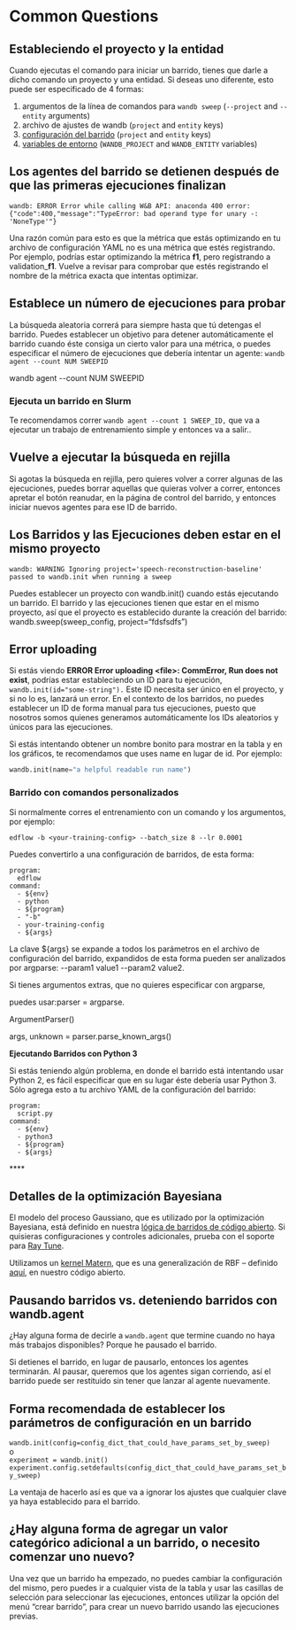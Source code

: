 # Common Questions

## Estableciendo el proyecto y la entidad

Cuando ejecutas el comando para iniciar un barrido, tienes que darle a dicho comando un proyecto y una entidad. Si deseas uno diferente, esto puede ser especificado de 4 formas:

1. argumentos de la línea de comandos para `wandb sweep` \(`--project` and `--entity` arguments\)
2. archivo de ajustes de wandb \(`project` and `entity` keys\)
3. [configuración del barrido](https://docs.wandb.ai/sweeps/configuration) \(`project` and `entity` keys\) 
4. [variables de entorno](https://docs.wandb.ai/library/environment-variables) \(`WANDB_PROJECT` and `WANDB_ENTITY` variables\)

## Los agentes del barrido se detienen después de que las primeras ejecuciones finalizan

`wandb: ERROR Error while calling W&B API: anaconda 400 error: {"code":400,"message":"TypeError: bad operand type for unary -: 'NoneType'"}`

Una razón común para esto es que la métrica que estás optimizando en tu archivo de configuración YAML no es una métrica que estés registrando. Por ejemplo, podrías estar optimizando la métrica **f1**, pero registrando a validation\_**f1**. Vuelve a revisar para comprobar que estés registrando el nombre de la métrica exacta que intentas optimizar.

## Establece un número de ejecuciones para probar

La búsqueda aleatoria correrá para siempre hasta que tú detengas el barrido. Puedes establecer un objetivo para detener automáticamente el barrido cuando éste consiga un cierto valor para una métrica, o puedes especificar el número de ejecuciones que debería intentar un agente: `wandb agent --count NUM SWEEPID`

wandb agent --count NUM SWEEPID

### Ejecuta un barrido en Slurm

Te recomendamos correr `wandb agent --count 1 SWEEP_ID,` que va a ejecutar un trabajo de entrenamiento simple y entonces va a salir..

## Vuelve a ejecutar la búsqueda en rejilla

Si agotas la búsqueda en rejilla, pero quieres volver a correr algunas de las ejecuciones, puedes borrar aquellas que quieras volver a correr, entonces apretar el botón reanudar, en la página de control del barrido, y entonces iniciar nuevos agentes para ese ID de barrido.

## Los Barridos y las Ejecuciones deben estar en el mismo proyecto

`wandb: WARNING Ignoring project='speech-reconstruction-baseline' passed to wandb.init when running a sweep`

Puedes establecer un proyecto con wandb.init\(\) cuando estás ejecutando un barrido. El barrido y las ejecuciones tienen que estar en el mismo proyecto, así que el proyecto es establecido durante la creación del barrido: wandb.sweep\(sweep\_config, project=“fdsfsdfs”\)

## Error uploading

Si estás viendo **ERROR Error uploading &lt;file&gt;: CommError, Run does not exist**, podrías estar estableciendo un ID para tu ejecución, `wandb.init(id="some-string").` Este ID necesita ser único en el proyecto, y si no lo es, lanzará un error. En el contexto de los barridos, no puedes establecer un ID de forma manual para tus ejecuciones, puesto que nosotros somos quienes generamos automáticamente los IDs aleatorios y únicos para las ejecuciones.

Si estás intentando obtener un nombre bonito para mostrar en la tabla y en los gráficos, te recomendamos que uses name en lugar de id. Por ejemplo:

```python
wandb.init(name="a helpful readable run name")
```

### Barrido con comandos personalizados

Si normalmente corres el entrenamiento con un comando y los argumentos, por ejemplo:

```text
edflow -b <your-training-config> --batch_size 8 --lr 0.0001
```

Puedes convertirlo a una configuración de barridos, de esta forma:

```text
program:
  edflow
command:
  - ${env}
  - python
  - ${program}
  - "-b"
  - your-training-config
  - ${args}
```

La clave ${args} se expande a todos los parámetros en el archivo de configuración del barrido, expandidos de esta forma pueden ser analizados por argparse: --param1 value1 --param2 value2.

Si tienes argumentos extras, que no quieres especificar con argparse, 

puedes usar:parser = argparse.

ArgumentParser\(\)

args, unknown = parser.parse\_known\_args\(\)

**Ejecutando Barridos con Python 3**

Si estás teniendo algún problema, en donde el barrido está intentando usar Python 2, es fácil especificar que en su lugar éste debería usar Python 3. Sólo agrega esto a tu archivo YAML de la configuración del barrido:

```text
program:
  script.py
command:
  - ${env}
  - python3
  - ${program}
  - ${args}
```

\*\*\*\*

## Detalles de la optimización Bayesiana

El modelo del proceso Gaussiano, que es utilizado por la optimización Bayesiana, está definido en nuestra [lógica de barridos de código abierto](https://github.com/wandb/client/tree/master/wandb/sweeps). Si quisieras configuraciones y controles adicionales, prueba con el soporte para [Ray Tune](https://docs.wandb.com/sweeps/ray-tune).

Utilizamos un [kernel Matern](https://scikit-learn.org/stable/modules/generated/sklearn.gaussian_process.kernels.Matern.html), que es una generalización de RBF – definido [aquí](https://github.com/wandb/client/blob/541d760c5cb8776b1ad5fcf1362d7382811cbc61/wandb/sweeps/bayes_search.py#L30), en nuestro código abierto.

## Pausando barridos vs. deteniendo barridos con wandb.agent 

 ¿Hay alguna forma de decirle a `wandb.agent` que termine cuando no haya más trabajos disponibles? Porque he pausado el barrido.

Si detienes el barrido, en lugar de pausarlo, entonces los agentes terminarán. Al pausar, queremos que los agentes sigan corriendo, así el barrido puede ser restituido sin tener que lanzar al agente nuevamente.

## Forma recomendada de establecer los parámetros de configuración en un barrido

`wandb.init(config=config_dict_that_could_have_params_set_by_sweep)`  
o  
`experiment = wandb.init()    
experiment.config.setdefaults(config_dict_that_could_have_params_set_by_sweep)`

La ventaja de hacerlo así es que va a ignorar los ajustes que cualquier clave ya haya establecido para el barrido.

##  ¿Hay alguna forma de agregar un valor categórico adicional a un barrido, o necesito comenzar uno nuevo?

Una vez que un barrido ha empezado, no puedes cambiar la configuración del mismo, pero puedes ir a cualquier vista de la tabla y usar las casillas de selección para seleccionar las ejecuciones, entonces utilizar la opción del menú “crear barrido”, para crear un nuevo barrido usando las ejecuciones previas.


